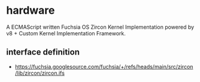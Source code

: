 # hardware
A ECMAScript written Fuchsia OS Zircon Kernel Implementation powered by v8 + Custom Kernel Implementation Framework. 

## interface definition
- https://fuchsia.googlesource.com/fuchsia/+/refs/heads/main/src/zircon/lib/zircon/zircon.ifs

